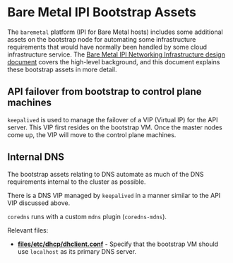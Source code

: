 # Bare Metal IPI Bootstrap Assets

The `baremetal` platform (IPI for Bare Metal hosts) includes some additional
assets on the bootstrap node for automating some infrastructure requirements
that would have normally been handled by some cloud infrastructure service.
The [Bare Metal IPI Networking Infrastructure design
document](../../../../docs/design/baremetal/networking-infrastructure.md)
covers the high-level background, and this document explains these
bootstrap assets in more detail.

## API failover from bootstrap to control plane machines

`keepalived` is used to manage the failover of a VIP (Virtual IP) for the API
server. This VIP first resides on the bootstrap VM. Once the master nodes come
up, the VIP will move to the control plane machines.

## Internal DNS

The bootstrap assets relating to DNS automate as much of the DNS requirements
internal to the cluster as possible.

There is a DNS VIP managed by `keepalived` in a manner similar to the API VIP
discussed above.

`coredns` runs with a custom `mdns` plugin (`coredns-mdns`).

Relevant files:
* **[files/etc/dhcp/dhclient.conf](files/etc/dhcp/dhclient.conf)** - Specify
  that the bootstrap VM should use `localhost` as its primary DNS server.
